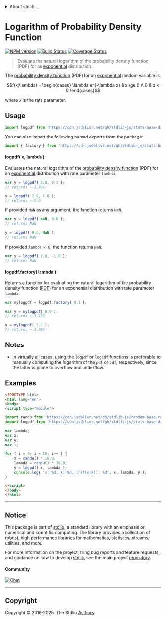 <!--

@license Apache-2.0

Copyright (c) 2018 The Stdlib Authors.

Licensed under the Apache License, Version 2.0 (the "License");
you may not use this file except in compliance with the License.
You may obtain a copy of the License at

   http://www.apache.org/licenses/LICENSE-2.0

Unless required by applicable law or agreed to in writing, software
distributed under the License is distributed on an "AS IS" BASIS,
WITHOUT WARRANTIES OR CONDITIONS OF ANY KIND, either express or implied.
See the License for the specific language governing permissions and
limitations under the License.

-->


<details>
  <summary>
    About stdlib...
  </summary>
  <p>We believe in a future in which the web is a preferred environment for numerical computation. To help realize this future, we've built stdlib. stdlib is a standard library, with an emphasis on numerical and scientific computation, written in JavaScript (and C) for execution in browsers and in Node.js.</p>
  <p>The library is fully decomposable, being architected in such a way that you can swap out and mix and match APIs and functionality to cater to your exact preferences and use cases.</p>
  <p>When you use stdlib, you can be absolutely certain that you are using the most thorough, rigorous, well-written, studied, documented, tested, measured, and high-quality code out there.</p>
  <p>To join us in bringing numerical computing to the web, get started by checking us out on <a href="https://github.com/stdlib-js/stdlib">GitHub</a>, and please consider <a href="https://opencollective.com/stdlib">financially supporting stdlib</a>. We greatly appreciate your continued support!</p>
</details>

# Logarithm of Probability Density Function

[![NPM version][npm-image]][npm-url] [![Build Status][test-image]][test-url] [![Coverage Status][coverage-image]][coverage-url] <!-- [![dependencies][dependencies-image]][dependencies-url] -->

> Evaluate the natural logarithm of the probability density function (PDF) for an [exponential][exponential-distribution] distribution.

<section class="intro">

The [probability density function][pdf] (PDF) for an [exponential][exponential-distribution] random variable is

<!-- <equation class="equation" label="eq:exponential_pdf" align="center" raw="f(x;\lambda) = \begin{cases} \lambda e^{-\lambda x} & x \ge 0 \\ 0 & x < 0 \end{cases}" alt="Probability density function (PDF) for a Exponential distribution."> -->

```math
f(x;\lambda) = \begin{cases} \lambda e^{-\lambda x} & x \ge 0 \\ 0 & x < 0 \end{cases}
```

<!-- <div class="equation" align="center" data-raw-text="f(x;\lambda) = \begin{cases} \lambda e^{-\lambda x} &amp; x \ge 0 \\ 0 &amp; x &lt; 0 \end{cases}" data-equation="eq:exponential_pdf">
    <img src="https://cdn.jsdelivr.net/gh/stdlib-js/stdlib@51534079fef45e990850102147e8945fb023d1d0/lib/node_modules/@stdlib/stats/base/dists/exponential/logpdf/docs/img/equation_exponential_pdf.svg" alt="Probability density function (PDF) for a Exponential distribution.">
    <br>
</div> -->

<!-- </equation> -->

where `λ` is the rate parameter.

</section>

<!-- /.intro -->



<section class="usage">

## Usage

```javascript
import logpdf from 'https://cdn.jsdelivr.net/gh/stdlib-js/stats-base-dists-exponential-logpdf@esm/index.mjs';
```

You can also import the following named exports from the package:

```javascript
import { factory } from 'https://cdn.jsdelivr.net/gh/stdlib-js/stats-base-dists-exponential-logpdf@esm/index.mjs';
```

#### logpdf( x, lambda )

Evaluates the natural logarithm of the [probability density function][pdf] (PDF) for an [exponential][exponential-distribution] distribution with rate parameter `lambda`.

```javascript
var y = logpdf( 2.0, 0.3 );
// returns ~-1.804

y = logpdf( 2.0, 1.0 );
// returns ~-2.0
```

If provided `NaN` as any argument, the function returns `NaN`.

```javascript
var y = logpdf( NaN, 0.0 );
// returns NaN

y = logpdf( 0.0, NaN );
// returns NaN
```

If provided `lambda < 0`, the function returns `NaN`.

```javascript
var y = logpdf( 2.0, -1.0 );
// returns NaN
```

#### logpdf.factory( lambda )

Returns a function for evaluating the natural logarithm of the probability density function ([PDF][pdf]) for an exponential distribution with rate parameter `lambda`.

```javascript
var mylogpdf = logpdf.factory( 0.1 );

var y = mylogpdf( 8.0 );
// returns ~-3.103

y = mylogpdf( 5.0 );
// returns ~-2.803
```

</section>

<!-- /.usage -->

<section class="notes">

## Notes

-   In virtually all cases, using the `logpdf` or `logcdf` functions is preferable to manually computing the logarithm of the `pdf` or `cdf`, respectively, since the latter is prone to overflow and underflow.

</section>

<!-- /.notes -->

<section class="examples">

## Examples

<!-- eslint no-undef: "error" -->

```html
<!DOCTYPE html>
<html lang="en">
<body>
<script type="module">

import randu from 'https://cdn.jsdelivr.net/gh/stdlib-js/random-base-randu@esm/index.mjs';
import logpdf from 'https://cdn.jsdelivr.net/gh/stdlib-js/stats-base-dists-exponential-logpdf@esm/index.mjs';

var lambda;
var x;
var y;
var i;

for ( i = 0; i < 10; i++ ) {
    x = randu() * 10.0;
    lambda = randu() * 10.0;
    y = logpdf( x, lambda );
    console.log( 'x: %d, λ: %d, ln(f(x;λ)): %d', x, lambda, y );
}

</script>
</body>
</html>
```

</section>

<!-- /.examples -->

<!-- C interface documentation. -->



<!-- Section to include cited references. If references are included, add a horizontal rule *before* the section. Make sure to keep an empty line after the `section` element and another before the `/section` close. -->

<section class="references">

</section>

<!-- /.references -->

<!-- Section for related `stdlib` packages. Do not manually edit this section, as it is automatically populated. -->

<section class="related">

</section>

<!-- /.related -->

<!-- Section for all links. Make sure to keep an empty line after the `section` element and another before the `/section` close. -->


<section class="main-repo" >

* * *

## Notice

This package is part of [stdlib][stdlib], a standard library with an emphasis on numerical and scientific computing. The library provides a collection of robust, high performance libraries for mathematics, statistics, streams, utilities, and more.

For more information on the project, filing bug reports and feature requests, and guidance on how to develop [stdlib][stdlib], see the main project [repository][stdlib].

#### Community

[![Chat][chat-image]][chat-url]

---

## Copyright

Copyright &copy; 2016-2025. The Stdlib [Authors][stdlib-authors].

</section>

<!-- /.stdlib -->

<!-- Section for all links. Make sure to keep an empty line after the `section` element and another before the `/section` close. -->

<section class="links">

[npm-image]: http://img.shields.io/npm/v/@stdlib/stats-base-dists-exponential-logpdf.svg
[npm-url]: https://npmjs.org/package/@stdlib/stats-base-dists-exponential-logpdf

[test-image]: https://github.com/stdlib-js/stats-base-dists-exponential-logpdf/actions/workflows/test.yml/badge.svg?branch=main
[test-url]: https://github.com/stdlib-js/stats-base-dists-exponential-logpdf/actions/workflows/test.yml?query=branch:main

[coverage-image]: https://img.shields.io/codecov/c/github/stdlib-js/stats-base-dists-exponential-logpdf/main.svg
[coverage-url]: https://codecov.io/github/stdlib-js/stats-base-dists-exponential-logpdf?branch=main

<!--

[dependencies-image]: https://img.shields.io/david/stdlib-js/stats-base-dists-exponential-logpdf.svg
[dependencies-url]: https://david-dm.org/stdlib-js/stats-base-dists-exponential-logpdf/main

-->

[chat-image]: https://img.shields.io/gitter/room/stdlib-js/stdlib.svg
[chat-url]: https://app.gitter.im/#/room/#stdlib-js_stdlib:gitter.im

[stdlib]: https://github.com/stdlib-js/stdlib

[stdlib-authors]: https://github.com/stdlib-js/stdlib/graphs/contributors

[umd]: https://github.com/umdjs/umd
[es-module]: https://developer.mozilla.org/en-US/docs/Web/JavaScript/Guide/Modules

[deno-url]: https://github.com/stdlib-js/stats-base-dists-exponential-logpdf/tree/deno
[deno-readme]: https://github.com/stdlib-js/stats-base-dists-exponential-logpdf/blob/deno/README.md
[umd-url]: https://github.com/stdlib-js/stats-base-dists-exponential-logpdf/tree/umd
[umd-readme]: https://github.com/stdlib-js/stats-base-dists-exponential-logpdf/blob/umd/README.md
[esm-url]: https://github.com/stdlib-js/stats-base-dists-exponential-logpdf/tree/esm
[esm-readme]: https://github.com/stdlib-js/stats-base-dists-exponential-logpdf/blob/esm/README.md
[branches-url]: https://github.com/stdlib-js/stats-base-dists-exponential-logpdf/blob/main/branches.md

[pdf]: https://en.wikipedia.org/wiki/Probability_density_function

[exponential-distribution]: https://en.wikipedia.org/wiki/Exponential_distribution

</section>

<!-- /.links -->
